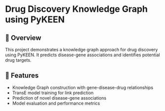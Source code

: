 # Drug Discovery Knowledge Graph using PyKEEN

## 📖 Overview
This project demonstrates a knowledge graph approach for drug discovery using PyKEEN. It predicts disease-gene associations and identifies potential drug targets.

## 🎯 Features
- Knowledge Graph construction with gene-disease-drug relationships
- TransE model training for link prediction
- Prediction of novel disease-gene associations
- Model evaluation and performance metrics
